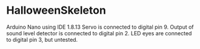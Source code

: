 # HalloweenSkeleton
Arduino Nano using IDE 1.8.13
Servo is connected to digital pin 9.
Output of sound level detector is connected to digital pin 2.
LED eyes are connected to digital pin 3, but untested.
